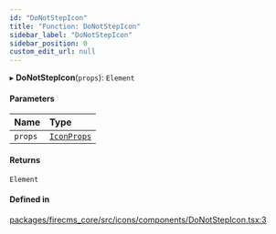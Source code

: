 ```yaml
---
id: "DoNotStepIcon"
title: "Function: DoNotStepIcon"
sidebar_label: "DoNotStepIcon"
sidebar_position: 0
custom_edit_url: null
---
```


▸ **DoNotStepIcon**(`props`): `Element`

#### Parameters

| Name | Type |
| :------ | :------ |
| `props` | [`IconProps`](../types/IconProps.md) |

#### Returns

`Element`

#### Defined in

[packages/firecms_core/src/icons/components/DoNotStepIcon.tsx:3](https://github.com/FireCMSco/firecms/blob/d45f3739/packages/firecms_core/src/icons/components/DoNotStepIcon.tsx#L3)
